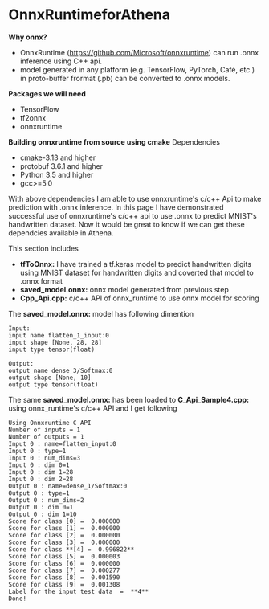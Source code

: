 # OnnxRuntimeforAthena

**Why onnx?**
* OnnxRuntime (https://github.com/Microsoft/onnxruntime) can run .onnx inference using C++ api.
* model generated in any platform (e.g. TensorFlow, PyTorch, Café, etc.) in proto-buffer frormat (.pb) can be converted to .onnx models.

**Packages we will need**
* TensorFlow
* tf2onnx
* onnxruntime

**Building onnxruntime from source using cmake**
Dependencies
* cmake-3.13 and higher
* protobuf 3.6.1 and higher 
* Python 3.5 and higher
* gcc>=5.0

With above dependencies I am able to use onnxruntime's c/c++ Api to make prediction with .onnx inference. In this page I have demonstrated successful use of onnxruntime's c/c++ api to use .onnx to predict MNIST's handwritten dataset. Now it would be great to know if we can get these dependcies available in Athena.

This section includes
* **tfToOnnx:**
 I have trained a tf.keras model to predict handwritten digits using MNIST dataset for handwritten digits and coverted that model to .onnx format
* **saved_model.onnx:**
 onnx model generated from previous step
* **Cpp_Api.cpp:**
 c/c++ API of onnx_runtime to use onnx model for scoring
 
 The **saved_model.onnx:** model has following dimention
```
Input:
input name flatten_1_input:0
input shape [None, 28, 28]
input type tensor(float)

Output:
output_name dense_3/Softmax:0
output shape [None, 10]
output type tensor(float)
```
The same **saved_model.onnx:** has been loaded to **C_Api_Sample4.cpp:** using onnx_runtime's c/c++ API and I get following 
```
Using Onnxruntime C API
Number of inputs = 1
Number of outputs = 1
Input 0 : name=flatten_input:0
Input 0 : type=1
Input 0 : num_dims=3
Input 0 : dim 0=1
Input 0 : dim 1=28
Input 0 : dim 2=28
Output 0 : name=dense_1/Softmax:0
Output 0 : type=1
Output 0 : num_dims=2
Output 0 : dim 0=1
Output 0 : dim 1=10
Score for class [0] =  0.000000
Score for class [1] =  0.000000
Score for class [2] =  0.000000
Score for class [3] =  0.000000
Score for class **[4] =  0.996822**
Score for class [5] =  0.000003
Score for class [6] =  0.000000
Score for class [7] =  0.000277
Score for class [8] =  0.001590
Score for class [9] =  0.001308
Label for the input test data  =  **4**
Done!
```
